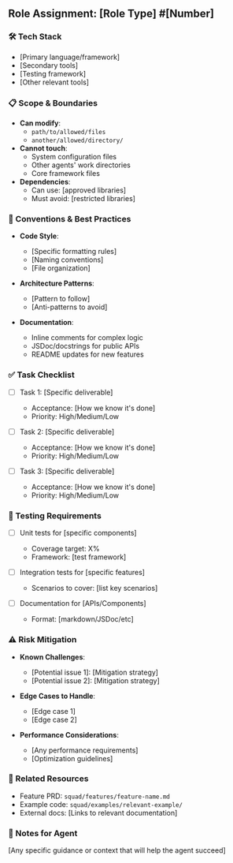 ## Role Assignment: [Role Type] #[Number]

### 🛠 Tech Stack
- [Primary language/framework]
- [Secondary tools]
- [Testing framework]
- [Other relevant tools]

### 📋 Scope & Boundaries
- **Can modify**: 
  - `path/to/allowed/files`
  - `another/allowed/directory/`
- **Cannot touch**: 
  - System configuration files
  - Other agents' work directories
  - Core framework files
- **Dependencies**: 
  - Can use: [approved libraries]
  - Must avoid: [restricted libraries]

### 📏 Conventions & Best Practices
- **Code Style**:
  - [Specific formatting rules]
  - [Naming conventions]
  - [File organization]
  
- **Architecture Patterns**:
  - [Pattern to follow]
  - [Anti-patterns to avoid]
  
- **Documentation**:
  - Inline comments for complex logic
  - JSDoc/docstrings for public APIs
  - README updates for new features

### ✅ Task Checklist
- [ ] Task 1: [Specific deliverable]
  - Acceptance: [How we know it's done]
  - Priority: High/Medium/Low
  
- [ ] Task 2: [Specific deliverable]
  - Acceptance: [How we know it's done]
  - Priority: High/Medium/Low
  
- [ ] Task 3: [Specific deliverable]
  - Acceptance: [How we know it's done]
  - Priority: High/Medium/Low

### 🧪 Testing Requirements
- [ ] Unit tests for [specific components]
  - Coverage target: X%
  - Framework: [test framework]
  
- [ ] Integration tests for [specific features]
  - Scenarios to cover: [list key scenarios]
  
- [ ] Documentation for [APIs/Components]
  - Format: [markdown/JSDoc/etc]

### ⚠️ Risk Mitigation
- **Known Challenges**:
  - [Potential issue 1]: [Mitigation strategy]
  - [Potential issue 2]: [Mitigation strategy]
  
- **Edge Cases to Handle**:
  - [Edge case 1]
  - [Edge case 2]
  
- **Performance Considerations**:
  - [Any performance requirements]
  - [Optimization guidelines]

### 🔗 Related Resources
- Feature PRD: `squad/features/feature-name.md`
- Example code: `squad/examples/relevant-example/`
- External docs: [Links to relevant documentation]

### 📝 Notes for Agent
[Any specific guidance or context that will help the agent succeed]